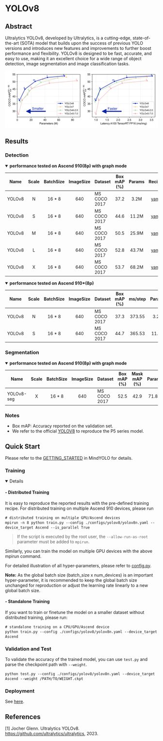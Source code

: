 # YOLOv8

## Abstract
Ultralytics YOLOv8, developed by Ultralytics, is a cutting-edge, state-of-the-art (SOTA) model that builds upon the success of previous YOLO versions and introduces new features and improvements to further boost performance and flexibility. YOLOv8 is designed to be fast, accurate, and easy to use, making it an excellent choice for a wide range of object detection, image segmentation and image classification tasks.

<div align=center>
<img src="https://raw.githubusercontent.com/zhanghuiyao/pics/main/mindyolomindyolo-yolov8-comparison-plots.png"/>
</div>

## Results

### Detection

<details open markdown>
<summary><b>performance tested on Ascend 910(8p) with graph mode</b></summary>

| Name   |        Scale       | BatchSize | ImageSize | Dataset      | Box mAP (%) | Params |                Recipe                        | Download                                                                                                             |
|--------|        :---:       |   :---:   |   :---:   |--------------|    :---:    |  :---: |                :---:                         |        :---:       |
| YOLOv8 | N                  |  16 * 8   |    640    | MS COCO 2017 |    37.2     | 3.2M   | [yaml](./configs/yolov8/yolov8n.yaml)        | [weights](https://download.mindspore.cn/toolkits/mindyolo/yolov8/yolov8-n_500e_mAP372-cc07f5bd.ckpt)                 |
| YOLOv8 | S                  |  16 * 8   |    640    | MS COCO 2017 |    44.6     | 11.2M  | [yaml](./configs/yolov8/yolov8s.yaml)        | [weights](https://download.mindspore.cn/toolkits/mindyolo/yolov8/yolov8-s_500e_mAP446-3086f0c9.ckpt)                 |
| YOLOv8 | M                  |  16 * 8   |    640    | MS COCO 2017 |    50.5     | 25.9M  | [yaml](./configs/yolov8/yolov8m.yaml)        | [weights](https://download.mindspore.cn/toolkits/mindyolo/yolov8/yolov8-m_500e_mAP505-8ff7a728.ckpt)                 |
| YOLOv8 | L                  |  16 * 8   |    640    | MS COCO 2017 |    52.8     | 43.7M  | [yaml](./configs/yolov8/yolov8l.yaml)        | [weights](https://download.mindspore.cn/toolkits/mindyolo/yolov8/yolov8-l_500e_mAP528-6e96d6bb.ckpt)                 |
| YOLOv8 | X                  |  16 * 8   |    640    | MS COCO 2017 |    53.7     | 68.2M  | [yaml](./configs/yolov8/yolov8x.yaml)        | [weights](https://download.mindspore.cn/toolkits/mindyolo/yolov8/yolov8-x_500e_mAP537-b958e1c7.ckpt)                 |
</details>

<details open markdown>
<summary><b>performance tested on Ascend 910*(8p)</b></summary>

| Name   |        Scale       | BatchSize | ImageSize | Dataset      | Box mAP (%) | ms/step | Params |                Recipe                        | Download                                                                                                             |
|--------|        :---:       |   :---:   |   :---:   |--------------|    :---:    |  :---:  |  :---: |                :---:                         |        :---:       |
| YOLOv8 | N                  |  16 * 8   |    640    | MS COCO 2017 |     37.3    | 373.55  | 3.2M   | [yaml](./configs/yolov8/yolov8n.yaml)        | [weights](https://download.mindspore.cn/toolkits/mindyolo/yolov8/yolov8-n_500e_mAP372-cc07f5bd.ckpt)                 |
| YOLOv8 | S                  |  16 * 8   |    640    | MS COCO 2017 |     44.7    | 365.53  | 11.2M  | [yaml](./configs/yolov8/yolov8s.yaml)        | [weights](https://download.mindspore.cn/toolkits/mindyolo/yolov8/yolov8-s_500e_mAP446-3086f0c9.ckpt)  |
</details>

### Segmentation

<details open markdown>
<summary><b>performance tested on Ascend 910(8p) with graph mode</b></summary>

| Name       | Scale | BatchSize | ImageSize | Dataset      | Box mAP (%) | Mask mAP (%) | Params |                Recipe                        | Download                                                                                                       |
|------------| :---: |   :---:   |   :---:   |--------------|    :---:    |     :---:    |  :---: |                :---:                         |        :---:       |
| YOLOv8-seg |   X   |  16 * 8   |    640    | MS COCO 2017 |     52.5    |     42.9     |  71.8M | [yaml](./configs/yolov8/seg/yolov8x-seg.yaml) | [weights](https://download.mindspore.cn/toolkits/mindyolo/yolov8/yolov8-x-seg_300e_mAP_mask_429-b4920557.ckpt) |
</details>

### Notes

- Box mAP: Accuracy reported on the validation set.
- We refer to the official [YOLOV8](https://github.com/ultralytics/ultralytics) to reproduce the P5 series model.

## Quick Start

Please refer to the [GETTING_STARTED](https://github.com/mindspore-lab/mindyolo/blob/master/GETTING_STARTED.md) in MindYOLO for details.

### Training

<details open>

#### - Distributed Training

It is easy to reproduce the reported results with the pre-defined training recipe. For distributed training on multiple Ascend 910 devices, please run
```shell
# distributed training on multiple GPU/Ascend devices
mpirun -n 8 python train.py --config ./configs/yolov8/yolov8n.yaml --device_target Ascend --is_parallel True
```
> If the script is executed by the root user, the `--allow-run-as-root` parameter must be added to `mpirun`.

Similarly, you can train the model on multiple GPU devices with the above mpirun command.

For detailed illustration of all hyper-parameters, please refer to [config.py](https://github.com/mindspore-lab/mindyolo/blob/master/mindyolo/utils/config.py).

**Note:**  As the global batch size  (batch_size x num_devices) is an important hyper-parameter, it is recommended to keep the global batch size unchanged for reproduction or adjust the learning rate linearly to a new global batch size.

#### - Standalone Training

If you want to train or finetune the model on a smaller dataset without distributed training, please run:

```shell
# standalone training on a CPU/GPU/Ascend device
python train.py --config ./configs/yolov8/yolov8n.yaml --device_target Ascend
```

</details>

### Validation and Test

To validate the accuracy of the trained model, you can use `test.py` and parse the checkpoint path with `--weight`.

```
python test.py --config ./configs/yolov8/yolov8n.yaml --device_target Ascend --weight /PATH/TO/WEIGHT.ckpt
```

### Deployment

See [here](../../deploy/README.md).

## References

<!--- Guideline: Citation format should follow GB/T 7714. -->
[1] Jocher Glenn. Ultralytics YOLOv8. https://github.com/ultralytics/ultralytics, 2023.
